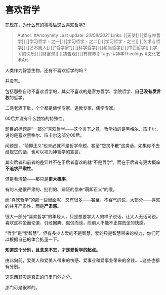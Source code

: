 # 喜欢哲学
[在现在，为什么有的零零后这么喜欢哲学?](https://www.zhihu.com/question/436744133/answer/2073251596)

> Author: #Anonymity 
Last update: *20/08/2021* 
Links: [[天使]] [[爱与神哲学]] [[学习哲学 - 之一]] [[学习哲学 - 之二]] [[学习哲学 - 之三]] [[艺术与哲学]] [[艺术废人]] [[“哲学家”]] [[科学哲学]] [[希腊哲学]] [[中西哲学]] [[学习的快乐]] [[财富观]] [[祷告观]] [[有修养]]
Tags:  #神学Theology #文化艺术Art 
  



人类作为智慧生物，还有不喜欢哲学的吗？

并没有。

包括那些自称不喜欢哲学的，其实不喜欢的是官方哲学、学院哲学、**自己没有发言权**的哲学。

二两老酒下肚，个个都是佛学专家、道教专家，儒学专家。

00后并没有什么独特的特殊性。

题目的标题是“一部分“喜欢哲学——这个言下之意，哲学指的是黑格尔、笛卡尔，说的是喜欢黑格尔、笛卡尔这部分00后。

问题是，“萌即正义”也未必就不是哲学命题。甚至“怨灵不散”这类话，如果你不去歧视它的话，也可以视为神哲学的宣言。

其实后者和前者的差异并不在于后者喜欢的就“不是哲学”，而在于后者有更大概率**不追求严肃性**。

但是看清楚——那只是**更大概率**。

有的人是很严肃的、批判的、辩证的信奉“萌即正义”的哦。

而“喜欢哲学”的那一些里面呢，又有很多——甚至，不客气的说，大部分——喜欢的并非严肃性，而是**严肃感**。

很大一部分“喜欢哲学”的年轻人，只是想要学大人的样子说话，让大人无话可说。喜欢这种坐而论道、引经据典、侃侃而谈，而别人不能不正襟危坐的快感。

“哲学”是“爱智慧”，但有多少人爱的不是智慧，爱的只是智慧带来的权力，你们可以根据自己的体会掂量一下。

**知道这个分别，且念念不忘，才是爱哲学的起点。**

  

由此向前，爱美人和爱美人带来的快感、爱事业和爱事业带来的金钱……这些也都有分别。

这东西其实是真正的门里门外之分。

那门可是很窄的。